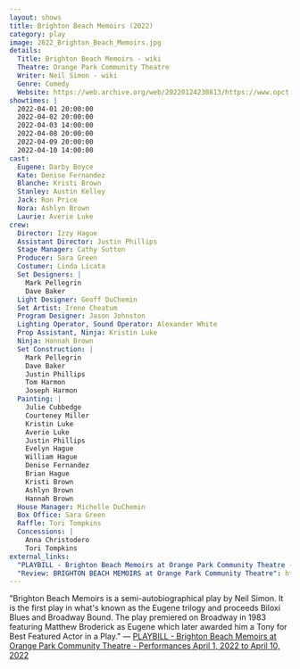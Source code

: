 ```yaml
---
layout: shows
title: Brighton Beach Memoirs (2022)
category: play
image: 2022_Brighton_Beach_Memoirs.jpg
details:
  Title: Brighton Beach Memoirs - wiki
  Theatre: Orange Park Community Theatre
  Writer: Neil Simon - wiki
  Genre: Comedy
  Website: https://web.archive.org/web/20220124230813/https://www.opct.info/52nd-season
showtimes: |
  2022-04-01 20:00:00
  2022-04-02 20:00:00
  2022-04-03 14:00:00
  2022-04-08 20:00:00
  2022-04-09 20:00:00
  2022-04-10 14:00:00
cast:
  Eugene: Darby Boyce
  Kate: Denise Fernandez
  Blanche: Kristi Brown
  Stanley: Austin Kelley
  Jack: Ron Price
  Nora: Ashlyn Brown
  Laurie: Averie Luke
crew:
  Director: Izzy Hague
  Assistant Director: Justin Phillips
  Stage Manager: Cathy Sutton
  Producer: Sara Green
  Costumer: Linda Licata
  Set Designers: |
    Mark Pellegrin
    Dave Baker
  Light Designer: Geoff DuChemin
  Set Artist: Irene Cheatum
  Program Designer: Jason Johnston
  Lighting Operator, Sound Operator: Alexander White
  Prop Assistant, Ninja: Kristin Luke
  Ninja: Hannah Brown
  Set Construction: |
    Mark Pellegrin
    Dave Baker
    Justin Phillips
    Tom Harmon
    Joseph Harmon
  Painting: |
    Julie Cubbedge
    Courteney Miller
    Kristin Luke
    Averie Luke
    Justin Phillips
    Evelyn Hague
    William Hague
    Denise Fernandez
    Brian Hague
    Kristi Brown
    Ashlyn Brown
    Hannah Brown
  House Manager: Michelle DuChemin
  Box Office: Sara Green
  Raffle: Tori Tompkins
  Concessions: |
    Anna Christodero
    Tori Tompkins
external_links:
  "PLAYBILL - Brighton Beach Memoirs at Orange Park Community Theatre - Performances April 1, 2022 to April 10, 2022": https://www.playbillder.com/show/vip/Orange_Park_Community_Theatre/2022/Brighton_Beach_Memoirs_111214
  "Review: BRIGHTON BEACH MEMOIRS at Orange Park Community Theatre": https://www.broadwayworld.com/jacksonville/article/BWW-Review-BRIGHTON-BEACH-MEMOIRS-at-Orange-Park-Community-Theatre-20220404
---
```

"Brighton Beach Memoirs is a semi-autobiographical play by Neil Simon. It is the first play in what's known as the Eugene trilogy and proceeds Biloxi Blues and Broadway Bound. The play premiered on Broadway in 1983 featuring Matthew Broderick as Eugene which later awarded him a Tony for Best Featured Actor in a Play." — [PLAYBILL - Brighton Beach Memoirs at Orange Park Community Theatre - Performances April 1, 2022 to April 10, 2022](https://www.playbillder.com/show/vip/Orange_Park_Community_Theatre/2022/Brighton_Beach_Memoirs_111214)
